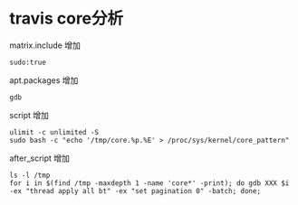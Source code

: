 # travis core分析
matrix.include 增加 
```
sudo:true
```
apt.packages 增加
```
gdb
```
script 增加
```
ulimit -c unlimited -S
sudo bash -c "echo '/tmp/core.%p.%E' > /proc/sys/kernel/core_pattern"
```
after_script 增加
```
ls -l /tmp
for i in $(find /tmp -maxdepth 1 -name 'core*' -print); do gdb XXX $i -ex "thread apply all bt" -ex "set pagination 0" -batch; done;
```